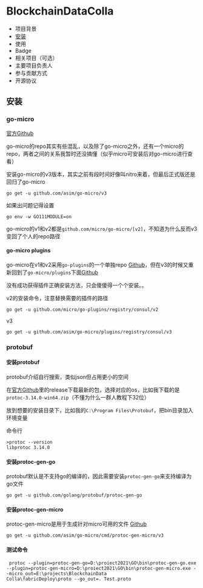# BlockchainDataColla

- 项目背景
- [安装](#安装)
- 使用
- Badge
- 相关项目（可选）
- 主要项目负责人
- 参与贡献方式
- 开源协议

## 安装

### go-micro

[官方Github](https://github.com/asim/go-micro)

go-micro的repo其实有些混乱，以及除了go-micro之外，还有一个micro的repo，两者之间的关系我暂时还没搞懂（似乎micro可安装后对go-micro进行查看）

安装go-micro的v3版本，其实之前有段时间好像叫nitro来着，但最后正式版还是回归了go-micro

```
go get -u github.com/asim/go-micro/v3
```

如果出问题记得设置

```
go env -w GO111MODULE=on
```

go-micro的v1和v2都是`github.com/micro/go-micro/[v2]`，不知道为什么反而v3变回了个人的repo路径

#### go-micro plugins

go-micro在v1和v2采用`go-plugins`的一个单独repo [Github](https://github.com/microhq/go-plugins)，但在v3的时候又重新回到了`go-micro/plugins`下面[Github](https://github.com/asim/go-micro/tree/master/plugins)

没有成功获得插件正确安装方法，只会傻傻得一个个安装。。

v2的安装命令，注意替换需要的插件的路径

```
go get -u github.com/micro/go-plugins/registry/consul/v2
```

v3

```
go get -u github.com/asim/go-micro/plugins/registry/consul/v3
```

### protobuf

#### 安装protobuf

protobuf介绍自行搜索，类似json但占用更小的空间

在[官方Github](https://github.com/protocolbuffers/protobuf)里的release下载最新的包，选择对应的os，比如我下载的是`protoc-3.14.0-win64.zip`（不懂为什么一群人教程下32位）

放到想要的安装目录下，比如我的`C:\Program Files\Protobuf`，把bin目录加入环境变量

命令行

```
>protoc --version
libprotoc 3.14.0
```

#### 安装protoc-gen-go

protobuf默认是不支持go的编译的，因此需要安装`protoc-gen-go`来支持编译为go文件

```
go get -u github.com/golang/protobuf/protoc-gen-go
```

#### 安装protoc-gen-micro

protoc-gen-micro是用于生成针对micro可用的文件 [Github](https://github.com/asim/go-micro/tree/master/cmd/protoc-gen-micro)

```
go get -u github.com/asim/go-micro/cmd/protoc-gen-micro/v3
```

#### 测试命令

```
 protoc --plugin=protoc-gen-go=D:\proiect2021\GO\bin\protoc-gen-go.exe --plugin=protoc-gen-micro=D:\proiect2021\GO\bin\protoc-gen-micro.exe --micro_out=E:\projects\BlockchainData
Colla\fabricDeploy\proto --go_out=. Test.proto
```

